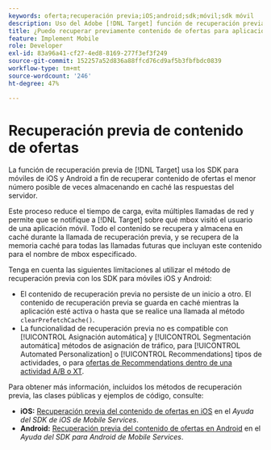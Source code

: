 ```yaml
---
keywords: oferta;recuperación previa;iOS;android;sdk;móvil;sdk móvil
description: Uso del Adobe [!DNL Target] función de recuperación previa en los SDK para móviles de iOS y Android a fin de recuperar contenido de ofertas el menor número posible de veces almacenando en caché las respuestas del servidor.
title: ¿Puedo recuperar previamente contenido de ofertas para aplicaciones móviles?
feature: Implement Mobile
role: Developer
exl-id: 83a96a41-cf27-4ed8-8169-277f3ef3f249
source-git-commit: 152257a52d836a88ffcd76cd9af5b3fbfbdc0839
workflow-type: tm+mt
source-wordcount: '246'
ht-degree: 47%

---
```


# Recuperación previa de contenido de ofertas

La función de recuperación previa de [!DNL Target] usa los SDK para móviles de iOS y Android a fin de recuperar contenido de ofertas el menor número posible de veces almacenando en caché las respuestas del servidor.

Este proceso reduce el tiempo de carga, evita múltiples llamadas de red y permite que se notifique a [!DNL Target] sobre qué mbox visitó el usuario de una aplicación móvil. Todo el contenido se recupera y almacena en caché durante la llamada de recuperación previa, y se recupera de la memoria caché para todas las llamadas futuras que incluyan este contenido para el nombre de mbox especificado.

Tenga en cuenta las siguientes limitaciones al utilizar el método de recuperación previa con los SDK para móviles iOS y Android:

* El contenido de recuperación previa no persiste de un inicio a otro. El contenido de recuperación previa se guarda en caché mientras la aplicación esté activa o hasta que se realice una llamada al método `clearPrefetchCache()`.
* La funcionalidad de recuperación previa no es compatible con [!UICONTROL Asignación automática] y [!UICONTROL Segmentación automática] métodos de asignación de tráfico, para [!UICONTROL Automated Personalization] o [!UICONTROL Recommendations] tipos de actividades, o para [ofertas de Recommendations dentro de una actividad A/B o XT](/help/main/c-recommendations/recommendations-as-an-offer.md).

Para obtener más información, incluidos los métodos de recuperación previa, las clases públicas y ejemplos de código, consulte:

* **iOS:**  [Recuperación previa del contenido de ofertas en iOS](https://experienceleague.adobe.com/docs/mobile-services/ios/target-ios/c-mob-target-prefetch-ios.html) en el *Ayuda del SDK de iOS de Mobile Services*.
* **Android:**  [Recuperación previa del contenido de ofertas en Android](https://experienceleague.adobe.com/docs/mobile-services/android/target-android/c-mob-target-prefetch-android.html) en el *Ayuda del SDK para Android de Mobile Services*.
